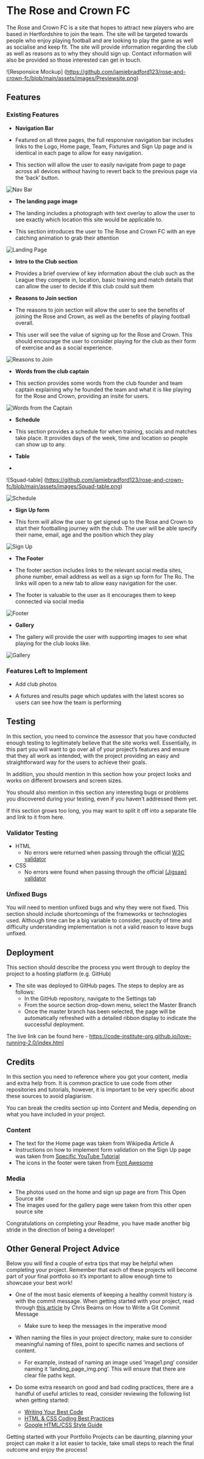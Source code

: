 # The Rose and Crown FC

The Rose and Crown FC is a site that hopes to attract new players who are based in Hertfordshire to join the team. The site will be targeted towards people who enjoy playing football and are looking to play the game as well as socialise and keep fit. The site will provide information regarding the club as well as reasons as to why they should sign up. Contact information will also be provided so those interested can get in touch. 

![Responsice Mockup] (https://github.com/jamiebradford123/rose-and-crown-fc/blob/main/assets/images/Previewsite.png)

## Features
 
### Existing Features
 
- __Navigation Bar__
 
 - Featured on all three pages, the full responsive navigation bar includes links to the Logo, Home page, Team, Fixtures and Sign Up page and is identical in each page to allow for easy navigation.
 - This section will allow the user to easily navigate from page to page across all devices without having to revert back to the previous page via the ‘back’ button.
 
![Nav Bar](https://github.com/jamiebradford123/rose-and-crown-fc/blob/main/assets/images/header.png)
 
- __The landing page image__
 
 - The landing includes a photograph with text overlay to allow the user to see exactly which location this site would be applicable to.
 - This section introduces the user to The Rose and Crown FC with an eye catching animation to grab their attention
 
![Landing Page](https://github.com/jamiebradford123/rose-and-crown-fc/blob/main/assets/images/landing-page.png)
- __Intro to the Club section__
 - Provides a brief overview of key information about the club such as the League they compete in, location, basic training and match details that can allow the user to decide if this club could suit them
 
- __Reasons to Join section__
 
 - The reasons to join section will allow the user to see the benefits of joining the Rose and Crown, as well as the benefits of playing football overall.
 - This user will see the value of signing up for the Rose and Crown. This should encourage the user to consider playing for the club as their form of exercise and as a social experience.
 
![Reasons to Join](https://github.com/jamiebradford123/rose-and-crown-fc/blob/main/assets/images/reasons-to-join.png)
 
- __Words from the club captain__
 
 - This section provides some words from the club founder and team captain explaining why he founded the team and what it is like playing for the Rose and Crown, providing an insite for users.
 
![Words from the Captain](https://github.com/jamiebradford123/rose-and-crown-fc/blob/main/assets/images/Quote-captain.png)
 
 - __Schedule__
 
 - This section provides a schedule for when training, socials and matches take place. It provides days of the week, time and location so people can show up to any. 

 - __Table__

 -


 ![Squad-table] (https://github.com/jamiebradford123/rose-and-crown-fc/blob/main/assets/images/Squad-table.png)
 
![Schedule](https://github.com/jamiebradford123/rose-and-crown-fc/blob/main/assets/images/Schedule-read.png)

- __Sign Up form__
 
 - This form will allow the user to get signed up to the Rose and Crown to start their footballing journey with the club. The user will be able specify their name, email, age and the position which they play
 
![Sign Up](https://github.com/jamiebradford123/rose-and-crown-fc/blob/main/assets/images/Sign%20up%20forn.png)
 
- __The Footer__
 
 - The footer section includes links to the relevant social media sites, phone number, email address as well as a sign up form for The Ro. The links will open to a new tab to allow easy navigation for the user.
 - The footer is valuable to the user as it encourages them to keep connected via social media
 
![Footer](https://github.com/jamiebradford123/rose-and-crown-fc/blob/main/assets/images/FOOTER.png)
 
- __Gallery__
 
 - The gallery will provide the user with supporting images to see what playing for the club looks like. 
 
![Gallery](https://github.com/jamiebradford123/rose-and-crown-fc/blob/main/assets/images/gallary.png)
 

### Features Left to Implement

- Add club photos

- A fixtures and results page which updates with the latest scores so users can see how the team is performing

## Testing 

In this section, you need to convince the assessor that you have conducted enough testing to legitimately believe that the site works well. Essentially, in this part you will want to go over all of your project’s features and ensure that they all work as intended, with the project providing an easy and straightforward way for the users to achieve their goals.

In addition, you should mention in this section how your project looks and works on different browsers and screen sizes.

You should also mention in this section any interesting bugs or problems you discovered during your testing, even if you haven't addressed them yet.

If this section grows too long, you may want to split it off into a separate file and link to it from here.


### Validator Testing 

- HTML
  - No errors were returned when passing through the official [W3C validator](https://validator.w3.org/nu/?doc=https%3A%2F%2Fcode-institute-org.github.io%2Flove-running-2.0%2Findex.html)
- CSS
  - No errors were found when passing through the official [(Jigsaw) validator](https://jigsaw.w3.org/css-validator/validator?uri=https%3A%2F%2Fvalidator.w3.org%2Fnu%2F%3Fdoc%3Dhttps%253A%252F%252Fcode-institute-org.github.io%252Flove-running-2.0%252Findex.html&profile=css3svg&usermedium=all&warning=1&vextwarning=&lang=en#css)

### Unfixed Bugs

You will need to mention unfixed bugs and why they were not fixed. This section should include shortcomings of the frameworks or technologies used. Although time can be a big variable to consider, paucity of time and difficulty understanding implementation is not a valid reason to leave bugs unfixed. 

## Deployment

This section should describe the process you went through to deploy the project to a hosting platform (e.g. GitHub) 

- The site was deployed to GitHub pages. The steps to deploy are as follows: 
  - In the GitHub repository, navigate to the Settings tab 
  - From the source section drop-down menu, select the Master Branch
  - Once the master branch has been selected, the page will be automatically refreshed with a detailed ribbon display to indicate the successful deployment. 

The live link can be found here - https://code-institute-org.github.io/love-running-2.0/index.html 


## Credits 

In this section you need to reference where you got your content, media and extra help from. It is common practice to use code from other repositories and tutorials, however, it is important to be very specific about these sources to avoid plagiarism. 

You can break the credits section up into Content and Media, depending on what you have included in your project. 

### Content 

- The text for the Home page was taken from Wikipedia Article A
- Instructions on how to implement form validation on the Sign Up page was taken from [Specific YouTube Tutorial](https://www.youtube.com/)
- The icons in the footer were taken from [Font Awesome](https://fontawesome.com/)

### Media

- The photos used on the home and sign up page are from This Open Source site
- The images used for the gallery page were taken from this other open source site


Congratulations on completing your Readme, you have made another big stride in the direction of being a developer! 

## Other General Project Advice

Below you will find a couple of extra tips that may be helpful when completing your project. Remember that each of these projects will become part of your final portfolio so it’s important to allow enough time to showcase your best work! 

- One of the most basic elements of keeping a healthy commit history is with the commit message. When getting started with your project, read through [this article](https://chris.beams.io/posts/git-commit/) by Chris Beams on How to Write  a Git Commit Message 
  - Make sure to keep the messages in the imperative mood 

- When naming the files in your project directory, make sure to consider meaningful naming of files, point to specific names and sections of content.
  - For example, instead of naming an image used ‘image1.png’ consider naming it ‘landing_page_img.png’. This will ensure that there are clear file paths kept. 

- Do some extra research on good and bad coding practices, there are a handful of useful articles to read, consider reviewing the following list when getting started:
  - [Writing Your Best Code](https://learn.shayhowe.com/html-css/writing-your-best-code/)
  - [HTML & CSS Coding Best Practices](https://medium.com/@inceptiondj.info/html-css-coding-best-practice-fadb9870a00f)
  - [Google HTML/CSS Style Guide](https://google.github.io/styleguide/htmlcssguide.html#General)

Getting started with your Portfolio Projects can be daunting, planning your project can make it a lot easier to tackle, take small steps to reach the final outcome and enjoy the process! 